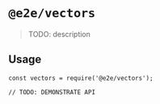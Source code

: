 # `@e2e/vectors`

> TODO: description

## Usage

```
const vectors = require('@e2e/vectors');

// TODO: DEMONSTRATE API
```
